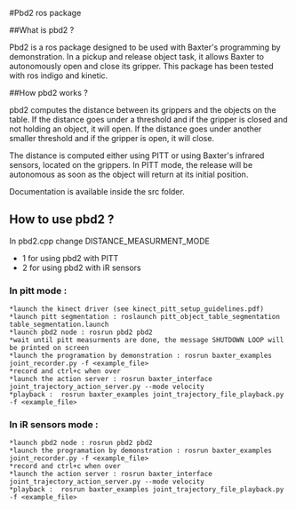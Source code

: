 #Pbd2 ros package

##What is pbd2 ?

Pbd2 is a ros package designed to be used with Baxter's programming by demonstration. In a pickup and release object task,
it allows Baxter to autonomously open and close its gripper.
This package has been tested with ros indigo and kinetic.

##How pbd2 works ?

pbd2 computes the distance between its grippers and the objects on the table. If the distance goes under a threshold and if the
gripper is closed and not holding an object, it will open. If the distance goes under another smaller threshold and if the gripper
is open, it will close.

The distance is computed either using PITT or using Baxter's infrared sensors, located on the grippers.
In PITT mode, the release will be autonomous as soon as the object will return at its initial position.

Documentation is available inside the src folder.

## How to use pbd2 ?

In pbd2.cpp change DISTANCE_MEASURMENT_MODE
* 1 for using pbd2 with PITT
* 2 for using pbd2 with iR sensors

### In pitt mode :

    *launch the kinect driver (see kinect_pitt_setup_guidelines.pdf)
    *launch pitt segmentation : roslaunch pitt_object_table_segmentation table_segmentation.launch
    *launch pbd2 node : rosrun pbd2 pbd2
    *wait until pitt measurments are done, the message SHUTDOWN LOOP will be printed on screen
    *launch the programation by demonstration : rosrun baxter_examples joint_recorder.py -f <example_file>
    *record and ctrl+c when over
    *launch the action server : rosrun baxter_interface joint_trajectory_action_server.py --mode velocity
    *playback :  rosrun baxter_examples joint_trajectory_file_playback.py -f <example_file>

### In iR sensors mode :

    *launch pbd2 node : rosrun pbd2 pbd2
    *launch the programation by demonstration : rosrun baxter_examples joint_recorder.py -f <example_file>
    *record and ctrl+c when over
    *launch the action server : rosrun baxter_interface joint_trajectory_action_server.py --mode velocity
    *playback :  rosrun baxter_examples joint_trajectory_file_playback.py -f <example_file>

